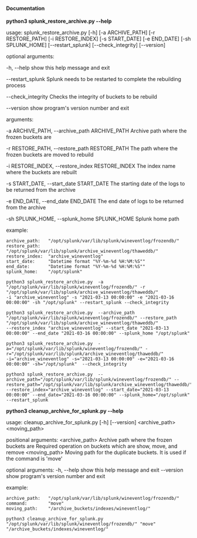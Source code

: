 #### Documentation

**python3 splunk_restore_archive.py --help**


usage: splunk_restore_archive.py [-h] [-a ARCHIVE_PATH] [-r RESTORE_PATH] [-i RESTORE_INDEX] [-s START_DATE] [-e END_DATE] [-sh SPLUNK_HOME] [--restart_splunk] [--check_integrity] [--version]

optional arguments:

  -h, --help            show this help message and exit
  
  --restart_splunk      Splunk needs to be restarted to complete the rebuilding process
  
  --check_integrity     Checks the integrity of buckets to be rebuild
  
  --version             show program's version number and exit

arguments:

  -a ARCHIVE_PATH, --archive_path ARCHIVE_PATH
                        Archive path where the frozen buckets are
                        
  -r RESTORE_PATH, --restore_path RESTORE_PATH
                        The path where the frozen buckets are moved to rebuild
                        
  -i RESTORE_INDEX, --restore_index RESTORE_INDEX
                        The index name where the buckets are rebuilt
                        
  -s START_DATE, --start_date START_DATE
                        The starting date of the logs to be returned from the archive
                        
  -e END_DATE, --end_date END_DATE
                        The end date of logs to be returned from the archive
                        
  -sh SPLUNK_HOME, --splunk_home SPLUNK_HOME
                        Splunk home path

 example:

    archive_path:   "/opt/splunk/var/lib/splunk/wineventlog/frozendb/"
    restore_path:   "/opt/splunk/var/lib/splunk/archive_wineventlog/thaweddb/"
    restore_index:  "archive_wineventlog"
    start_date:     "Datetime format "%Y-%m-%d %H:%M:%S""
    end_date:       "Datetime format "%Y-%m-%d %H:%M:%S""
    splunk_home:    "/opt/splunk"

    python3 splunk_restore_archive.py  -a "/opt/splunk/var/lib/splunk/wineventlog/frozendb/" -r "/opt/splunk/var/lib/splunk/archive_wineventlog/thaweddb/"
    -i "archive_wineventlog" -s "2021-03-13 00:00:00" -e "2021-03-16 00:00:00" -sh "/opt/splunk" --restart_splunk --check_integrity

    python3 splunk_restore_archive.py  --archive_path "/opt/splunk/var/lib/splunk/wineventlog/frozendb/" --restore_path "/opt/splunk/var/lib/splunk/archive_wineventlog/thaweddb/"
    --restore_index "archive_wineventlog" --start_date "2021-03-13 00:00:00" --end_date "2021-03-16 00:00:00" --splunk_home "/opt/splunk"

    python3 splunk_restore_archive.py  -a="/opt/splunk/var/lib/splunk/wineventlog/frozendb/" -r="/opt/splunk/var/lib/splunk/archive_wineventlog/thaweddb/"
    -i="archive_wineventlog" -s="2021-03-13 00:00:00" -e="2021-03-16 00:00:00" -sh="/opt/splunk"  --check_integrity

    python3 splunk_restore_archive.py  --archive_path="/opt/splunk/var/lib/splunk/wineventlog/frozendb/" --restore_path="/opt/splunk/var/lib/splunk/archive_wineventlog/thaweddb/"
    --restore_index="archive_wineventlog" --start_date="2021-03-13 00:00:00" --end_date="2021-03-16 00:00:00" --splunk_home="/opt/splunk" --restart_splunk




**python3 cleanup_archive_for_splunk.py --help**


usage: cleanup_archive_for_splunk.py [-h] [--version]
                                     <archive_path> <command> <moving_path>

positional arguments:
  <archive_path>  Archive path where the frozen buckets are
  <command>       Required operation on buckets which are show, move, and
                  remove
  <moving_path>   Moving path for the duplicate buckets. It is used if the
                  command is 'move'

optional arguments:
  -h, --help      show this help message and exit
  --version       show program's version number and exit

 example:

    archive_path:   "/opt/splunk/var/lib/splunk/wineventlog/frozendb/"
    command:        "move"
    moving_path:    "/archive_buckets/indexes/wineventlog/"

    python3 cleanup_archive_for_splunk.py "/opt/splunk/var/lib/splunk/wineventlog/frozendb/" "move" "/archive_buckets/indexes/wineventlog/"
